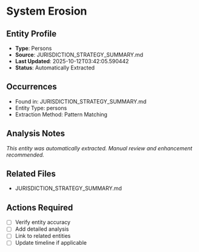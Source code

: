 # System Erosion

## Entity Profile
- **Type**: Persons
- **Source**: JURISDICTION_STRATEGY_SUMMARY.md
- **Last Updated**: 2025-10-12T03:42:05.590442
- **Status**: Automatically Extracted

## Occurrences
- Found in: JURISDICTION_STRATEGY_SUMMARY.md
- Entity Type: persons
- Extraction Method: Pattern Matching

## Analysis Notes
*This entity was automatically extracted. Manual review and enhancement recommended.*

## Related Files
- JURISDICTION_STRATEGY_SUMMARY.md

## Actions Required
- [ ] Verify entity accuracy
- [ ] Add detailed analysis
- [ ] Link to related entities
- [ ] Update timeline if applicable
